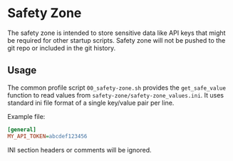# Safety Zone

The safety zone is intended to store sensitive data like API keys that might be required for other startup scripts. Safety zone will not be pushed to the git repo or included in the git history.

## Usage

The common profile script `00_safety-zone.sh` provides the `get_safe_value` function to read values from `safety-zone/safety-zone_values.ini`. It uses standard ini file format of a single key/value pair per line.

Example file:
```ini
[general]
MY_API_TOKEN=abcdef123456
```
INI section headers or comments will be ignored.

